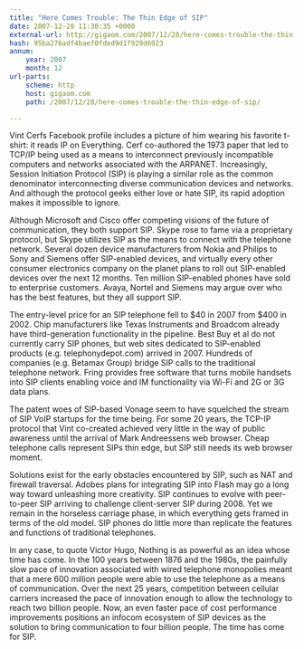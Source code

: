 ```yaml
---
title: "Here Comes Trouble: The Thin Edge of SIP"
date: 2007-12-28 11:30:35 +0000
external-url: http://gigaom.com/2007/12/28/here-comes-trouble-the-thin-edge-of-sip/
hash: 95ba276adf4baef0fded9d1f929d6923
annum:
    year: 2007
    month: 12
url-parts:
    scheme: http
    host: gigaom.com
    path: /2007/12/28/here-comes-trouble-the-thin-edge-of-sip/

---
```


Vint Cerfs Facebook profile includes a picture of him wearing his favorite t-shirt: it reads IP on Everything.  Cerf co-authored the 1973 paper that led to TCP/IP being used as a means to interconnect previously incompatible computers and networks associated with the ARPANET. Increasingly, Session Initiation Protocol (SIP) is playing a similar role as  the common denominator interconnecting diverse communication devices and networks. And although the protocol geeks either love or hate SIP, its rapid adoption makes it impossible to ignore.


Although Microsoft and Cisco offer competing visions of the future of communication, they both support SIP.  Skype rose to fame via a proprietary protocol, but Skype utilizes SIP as the means to connect with the telephone network.  Several dozen device manufacturers  from Nokia and Philips to Sony and Siemens  offer SIP-enabled devices, and virtually every other consumer electronics company on the planet plans to roll out SIP-enabled devices over the next 12 months. Ten million SIP-enabled phones have sold to enterprise customers.   Avaya, Nortel and Siemens may argue over who has the best features, but they all support SIP.


The entry-level price for an SIP telephone fell to $40 in 2007 from $400 in 2002.  Chip manufacturers like Texas Instruments and Broadcom already have third-generation functionality in the pipeline. Best Buy et al do not currently carry SIP phones, but web sites dedicated to SIP-enabled products (e.g. telephonydepot.com) arrived in 2007. Hundreds of companies (e.g. Betamax Group)  bridge SIP calls to the traditional telephone network.  Fring provides free software that turns mobile handsets into SIP clients enabling voice and IM functionality via Wi-Fi and 2G or 3G data plans.


The patent woes of SIP-based Vonage seem to have squelched the stream of SIP VoIP startups for the time being. For some 20 years, the TCP-IP protocol that Vint co-created achieved very little in the way of public awareness until the arrival of Mark Andreessens web browser.  Cheap telephone calls represent SIPs thin edge, but SIP still needs its web browser moment.


Solutions exist for the early obstacles encountered by SIP, such as NAT and firewall traversal.  Adobes plans for integrating SIP into Flash may go a long way toward unleashing more creativity.  SIP continues to evolve with peer-to-peer SIP arriving to challenge client-server SIP during 2008.  Yet we remain in the horseless carriage phase, in which everything gets framed in terms of the old model. SIP phones do little more than replicate the features and functions of traditional telephones.


In any case, to quote Victor Hugo, Nothing is as powerful as an idea whose time has come. In the 100 years between 1876 and the 1980s, the painfully slow pace of innovation associated with wired telephone monopolies meant that a mere 600 million people were able to use the telephone as a means of communication. Over the next 25 years, competition between cellular carriers increased the pace of innovation enough to allow the technology to reach two billion people. Now, an even faster pace of cost performance improvements positions  an infocom ecosystem of SIP devices as the solution to  bring communication to four billion people. The time has come for SIP.
